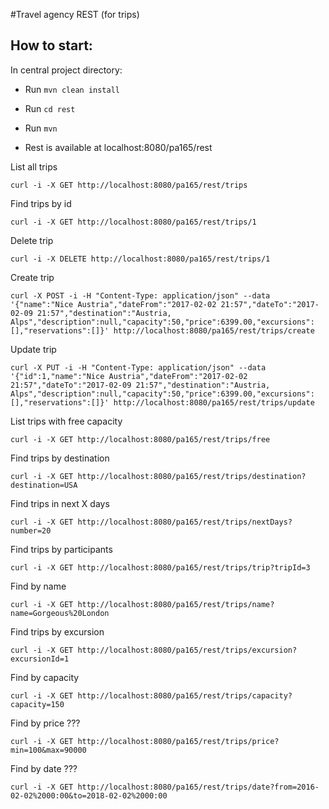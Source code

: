 #Travel agency REST (for trips)

## How to start:
In central project directory:
* Run ``mvn clean install``
* Run ``cd rest``
* Run ``mvn`` 

* Rest is available at localhost:8080/pa165/rest

List all trips
```
curl -i -X GET http://localhost:8080/pa165/rest/trips
```
Find trips by id
```
curl -i -X GET http://localhost:8080/pa165/rest/trips/1
```
Delete trip
```
curl -i -X DELETE http://localhost:8080/pa165/rest/trips/1
```
Create trip
```
curl -X POST -i -H "Content-Type: application/json" --data '{"name":"Nice Austria","dateFrom":"2017-02-02 21:57","dateTo":"2017-02-09 21:57","destination":"Austria, Alps","description":null,"capacity":50,"price":6399.00,"excursions":[],"reservations":[]}' http://localhost:8080/pa165/rest/trips/create
```
Update trip
```
curl -X PUT -i -H "Content-Type: application/json" --data '{"id":1,"name":"Nice Austria","dateFrom":"2017-02-02 21:57","dateTo":"2017-02-09 21:57","destination":"Austria, Alps","description":null,"capacity":50,"price":6399.00,"excursions":[],"reservations":[]}' http://localhost:8080/pa165/rest/trips/update
```
List trips with free capacity
```
curl -i -X GET http://localhost:8080/pa165/rest/trips/free
```
Find trips by destination
```
curl -i -X GET http://localhost:8080/pa165/rest/trips/destination?destination=USA
```
Find trips in next X days
```
curl -i -X GET http://localhost:8080/pa165/rest/trips/nextDays?number=20
```
Find trips by participants
```
curl -i -X GET http://localhost:8080/pa165/rest/trips/trip?tripId=3
```
Find by name
```
curl -i -X GET http://localhost:8080/pa165/rest/trips/name?name=Gorgeous%20London
```
Find trips by excursion
```
curl -i -X GET http://localhost:8080/pa165/rest/trips/excursion?excursionId=1
```

Find by capacity
```
curl -i -X GET http://localhost:8080/pa165/rest/trips/capacity?capacity=150
```

Find by price ???
```
curl -i -X GET http://localhost:8080/pa165/rest/trips/price?min=100&max=90000
```
Find by date ???
```
curl -i -X GET http://localhost:8080/pa165/rest/trips/date?from=2016-02-02%2000:00&to=2018-02-02%2000:00
```



